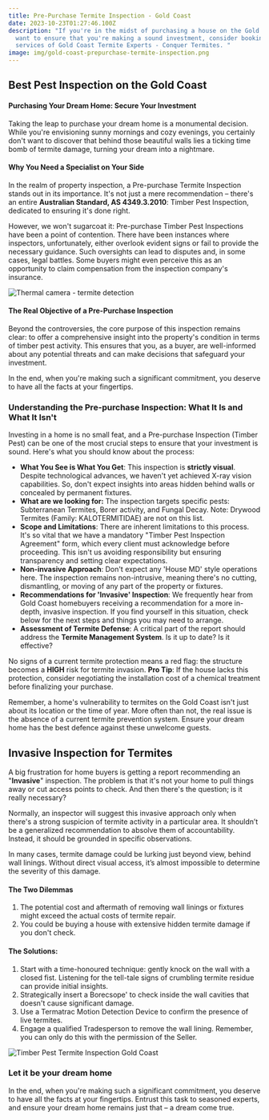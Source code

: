 ```yaml
---
title: Pre-Purchase Termite Inspection - Gold Coast
date: 2023-10-23T01:27:46.100Z
description: "If you're in the midst of purchasing a house on the Gold Coast and
  want to ensure that you're making a sound investment, consider booking the
  services of Gold Coast Termite Experts - Conquer Termites. "
image: img/gold-coast-prepurchase-termite-inspection.png
---
```

## Best Pest Inspection on the Gold Coast

#### Purchasing Your Dream Home: Secure Your Investment

Taking the leap to purchase your dream home is a monumental decision. While you're envisioning sunny mornings and cozy evenings, you certainly don't want to discover that behind those beautiful walls lies a ticking time bomb of termite damage, turning your dream into a nightmare.

#### Why You Need a Specialist on Your Side

In the realm of property inspection, a Pre-purchase Termite Inspection stands out in its importance. It's not just a mere recommendation – there's an entire **Australian Standard, AS 4349.3.2010**: Timber Pest Inspection, dedicated to ensuring it's done right.

However, we won't sugarcoat it: Pre-purchase Timber Pest Inspections have been a point of contention. There have been instances where inspectors, unfortunately, either overlook evident signs or fail to provide the necessary guidance. Such oversights can lead to disputes and, in some cases, legal battles. Some buyers might even perceive this as an opportunity to claim compensation from the inspection company's insurance.

![Thermal camera - termite detection](img/thermal-camera-termite-detection.png)

#### The Real Objective of a Pre-Purchase Inspection

Beyond the controversies, the core purpose of this inspection remains clear: to offer a comprehensive insight into the property's condition in terms of timber pest activity. This ensures that you, as a buyer, are well-informed about any potential threats and can make decisions that safeguard your investment.

In the end, when you're making such a significant commitment, you deserve to have all the facts at your fingertips. 

### Understanding the Pre-purchase Inspection: What It Is and What It Isn't

Investing in a home is no small feat, and a Pre-purchase Inspection (Timber Pest) can be one of the most crucial steps to ensure that your investment is sound. Here's what you should know about the process:

* **What You See is What You Get**: This inspection is **strictly visual**. Despite technological advances, we haven't yet achieved X-ray vision capabilities. So, don't expect insights into areas hidden behind walls or concealed by permanent fixtures.
* **What are we looking for:** The inspection targets specific pests: Subterranean Termites, Borer activity, and Fungal Decay. Note: Drywood Termites (Family: KALOTERMITIDAE) are not on this list. 
* **Scope and Limitations**: There are inherent limitations to this process. It's so vital that we have a mandatory "Timber Pest Inspection Agreement" form, which every client must acknowledge before proceeding. This isn't us avoiding responsibility but ensuring transparency and setting clear expectations.
* **Non-invasive Approach**: Don't expect any 'House MD' style operations here. The inspection remains non-intrusive, meaning there's no cutting, dismantling, or moving of any part of the property or fixtures.
* **Recommendations for 'Invasive' Inspection**: We frequently hear from Gold Coast homebuyers receiving a recommendation for a more in-depth, invasive inspection. If you find yourself in this situation, check below for the next steps and things you may need to arrange.
* **Assessment of Termite Defense**: A critical part of the report should address the **Termite Management System**. Is it up to date? Is it effective? 

No signs of a current termite protection means a red flag: the structure becomes a **HIGH** risk for termite invasion. **Pro Tip**: If the house lacks this protection, consider negotiating the installation cost of a chemical treatment before finalizing your purchase.

Remember, a home's vulnerability to termites on the Gold Coast isn't just about its location or the time of year. More often than not, the real issue is the absence of a current termite prevention system. Ensure your dream home has the best defence against these unwelcome guests.

## Invasive Inspection for Termites

A big frustration for home buyers is getting a report recommending an "**Invasive**" inspection. The problem is that it's not your home to pull things away or cut access points to check. And then there's the question; is it really necessary?

Normally, an inspector will suggest this invasive approach only when there's a strong suspicion of termite activity in a particular area. It shouldn’t be a generalized recommendation to absolve them of accountability. Instead, it should be grounded in specific observations.

In many cases, termite damage could be lurking just beyond view, behind wall linings. Without direct visual access, it’s almost impossible to determine the severity of this damage.

#### The Two Dilemmas

1. The potential cost and aftermath of removing wall linings or fixtures might exceed the actual costs of termite repair.
2. You could be buying a house with extensive hidden termite damage if you don't check.

#### The Solutions:

1. Start with a time-honoured technique: gently knock on the wall with a closed fist. Listening for the tell-tale signs of crumbling termite residue can provide initial insights.
2. Strategically insert a Borecsope' to check inside the wall cavities that doesn't cause significant damage.
3. Use a Termatrac Motion Detection Device to confirm the presence of live termites.
4. Engage a qualified Tradesperson to remove the wall lining. Remember, you can only do this with the permission of the Seller. 

![Timber Pest Termite  Inspection Gold Coast](img/termite-pest-inspection.png)

### Let it be your dream home

In the end, when you're making such a significant commitment, you deserve to have all the facts at your fingertips. Entrust this task to seasoned experts, and ensure your dream home remains just that – a dream come true.